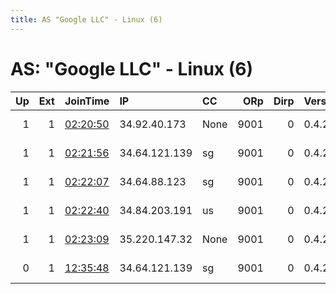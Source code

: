 ```yaml
---
title: AS "Google LLC" - Linux (6)
---
```


# AS: "Google LLC" - Linux (6)

|   Up |   Ext | JoinTime                                                                                            | IP            | CC   |   ORp |   Dirp | Version   | Contact         | Nickname        |   eFamMembers |
|-----:|------:|:----------------------------------------------------------------------------------------------------|:--------------|:-----|------:|-------:|:----------|:----------------|:----------------|--------------:|
|    1 |     1 | [02:20:50](https://metrics.torproject.org/rs.html#details/4150A907CBAFB6D7CA04CF6EF2942A68EC6777A1) | 34.92.40.173  | None |  9001 |      0 | 0.4.2.7   | acidic operator | HKfreedomNode   |             6 |
|    1 |     1 | [02:21:56](https://metrics.torproject.org/rs.html#details/5A7C7E4FDBD5798E7E24CD612838F0FD716593FA) | 34.64.121.139 | sg   |  9001 |      0 | 0.4.2.7   | acidic operator | SeulSurvivor    |             6 |
|    1 |     1 | [02:22:07](https://metrics.torproject.org/rs.html#details/9D8AFE9272BA67619A621806C5C55EA704883BE5) | 34.64.88.123  | sg   |  9001 |      0 | 0.4.2.7   | acidic operator | LookAtMeImANode |             6 |
|    1 |     1 | [02:22:40](https://metrics.torproject.org/rs.html#details/4D539E935FFD7D45F1C1098BE9FE9EB93E42DE15) | 34.84.203.191 | us   |  9001 |      0 | 0.4.2.7   | acidic operator | LastOneIPromise |             6 |
|    1 |     1 | [02:23:09](https://metrics.torproject.org/rs.html#details/2927CC6634089B2C9FA158E9E88A8AA0C4231AB4) | 35.220.147.32 | None |  9001 |      0 | 0.4.2.7   | acidic operator | HonkieDonkie    |             6 |
|    0 |     1 | [12:35:48](https://metrics.torproject.org/rs.html#details/C9F542D66AD8028D2CEA1728FFACB0788F4D99CB) | 34.64.121.139 | sg   |  9001 |      0 | 0.4.2.7   | acidic operator | SeulSurvivor    |             1 |
